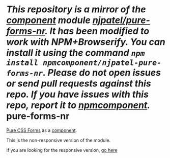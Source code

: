 *This repository is a mirror of the [component](http://component.io) module [njpatel/pure-forms-nr](http://github.com/njpatel/pure-forms-nr). It has been modified to work with NPM+Browserify. You can install it using the command `npm install npmcomponent/njpatel-pure-forms-nr`. Please do not open issues or send pull requests against this repo. If you have issues with this repo, report it to [npmcomponent](https://github.com/airportyh/npmcomponent).*
pure-forms-nr
=============

[Pure CSS Forms](http://purecss.io/forms) as a [component](https://github.com/component/component).

This is the non-responsive version of the module.

If you are looking for the responsive version, [go here](https://github.com/njpatel/pure-forms)

